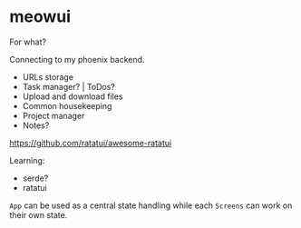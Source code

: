 # meowui

For what?

Connecting to my phoenix backend.

- URLs storage
- Task manager? | ToDos?
- Upload and download files
- Common housekeeping
- Project manager
- Notes?

https://github.com/ratatui/awesome-ratatui

Learning:

- serde?
- ratatui

`App` can be used as a central state handling while each `Screens` can work on their own state.
